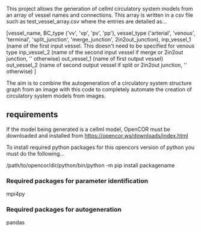 This project allows the generation of cellml circulatory system models from an array of vessel names and connections. 
This array is written in a csv file such as test_vessel_array.csv where the entries are detailed as...


[vessel_name,
BC_type             ('vv', 'vp', 'pv', 'pp'),
vessel_type         ('arterial', 'venous', 'terminal', 'split_junction', 'merge_junction', 2in2out_junction),
inp_vessel_1        (name of the first input vessel. This doesn't need to be specified for venous type
inp_vessel_2        (name of the second input vessel if merge or 2in2out junction, '' otherwise)
out_vessel_1        (name of first output vessel)
out_vessel_2        (name of second output vessel if split or 2in2out junction, '' otherwise)
]

The aim is to combine the autogeneration of a circulatory system structure graph from an image with this code to
completely automate the creation of circulatory system models from images.

## requirements  

If the model being generated is a cellml model, OpenCOR must be downloaded 
and installed from https://opencor.ws/downloads/index.html  

To install required python packages for this opencors version of python
you must do the following...  

/path/to/opencor/dir/python/bin/python -m pip install packagename

### Required packages for parameter identification
mpi4py

### Required packages for autogeneration
pandas

